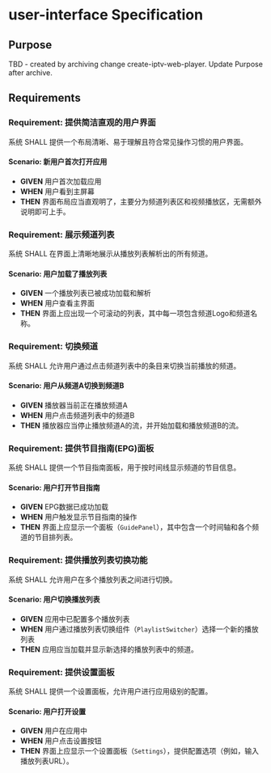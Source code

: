 # user-interface Specification

## Purpose
TBD - created by archiving change create-iptv-web-player. Update Purpose after archive.
## Requirements
### Requirement: 提供简洁直观的用户界面
系统 SHALL 提供一个布局清晰、易于理解且符合常见操作习惯的用户界面。

#### Scenario: 新用户首次打开应用
- **GIVEN** 用户首次加载应用
- **WHEN** 用户看到主屏幕
- **THEN** 界面布局应当直观明了，主要分为频道列表区和视频播放区，无需额外说明即可上手。

### Requirement: 展示频道列表
系统 SHALL 在界面上清晰地展示从播放列表解析出的所有频道。

#### Scenario: 用户加载了播放列表
- **GIVEN** 一个播放列表已被成功加载和解析
- **WHEN** 用户查看主界面
- **THEN** 界面上应出现一个可滚动的列表，其中每一项包含频道Logo和频道名称。

### Requirement: 切换频道
系统 SHALL 允许用户通过点击频道列表中的条目来切换当前播放的频道。

#### Scenario: 用户从频道A切换到频道B
- **GIVEN** 播放器当前正在播放频道A
- **WHEN** 用户点击频道列表中的频道B
- **THEN** 播放器应当停止播放频道A的流，并开始加载和播放频道B的流。

### Requirement: 提供节目指南(EPG)面板
系统 SHALL 提供一个节目指南面板，用于按时间线显示频道的节目信息。

#### Scenario: 用户打开节目指南
- **GIVEN** EPG数据已成功加载
- **WHEN** 用户触发显示节目指南的操作
- **THEN** 界面上应显示一个面板（`GuidePanel`），其中包含一个时间轴和各个频道的节目排列表。

### Requirement: 提供播放列表切换功能
系统 SHALL 允许用户在多个播放列表之间进行切换。

#### Scenario: 用户切换播放列表
- **GIVEN** 应用中已配置多个播放列表
- **WHEN** 用户通过播放列表切换组件（`PlaylistSwitcher`）选择一个新的播放列表
- **THEN** 应用应当加载并显示新选择的播放列表中的频道。

### Requirement: 提供设置面板
系统 SHALL 提供一个设置面板，允许用户进行应用级别的配置。

#### Scenario: 用户打开设置
- **GIVEN** 用户在应用中
- **WHEN** 用户点击设置按钮
- **THEN** 界面上应显示一个设置面板（`Settings`），提供配置选项（例如，输入播放列表URL）。

